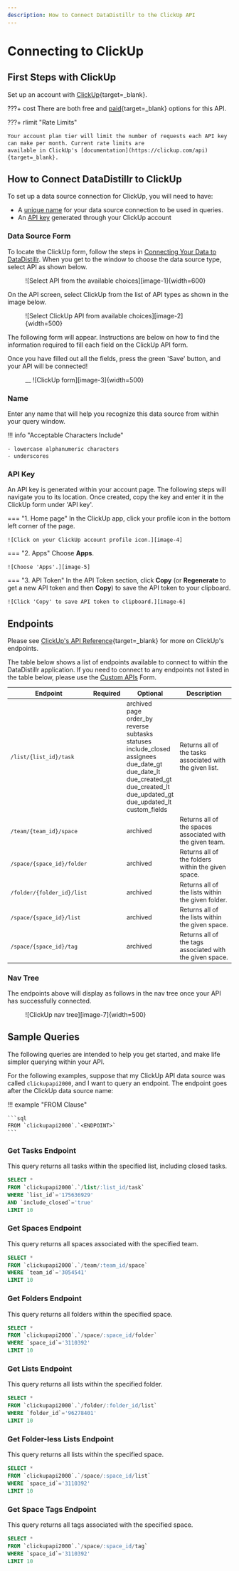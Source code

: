 ```yaml
---
description: How to Connect DataDistillr to the ClickUp API
---
```


# Connecting to ClickUp

## First Steps with ClickUp
Set up an account with [ClickUp](https://app.clickup.com/signup){target=_blank}.

???+ cost
    There are both free and [paid](https://clickup.com/pricing){target=_blank} options for this API. 

???+ rlimit "Rate Limits"

    Your account plan tier will limit the number of requests each API key can make per month. Current rate limits are
    available in ClickUp's [documentation](https://clickup.com/api){target=_blank}.

## How to Connect DataDistillr to ClickUp

To set up a data source connection for ClickUp, you will need to have:

- A [unique name](/connecting-data/connecting-to-apis-and-external-data/clickup-api/#name) for your data source
connection to be used in queries.
- An [API key](/connecting-data/connecting-to-apis-and-external-data/clickup-api/#api-key) generated through your
ClickUp account

### Data Source Form

To locate the ClickUp form, follow the steps in [Connecting Your Data to DataDistillr](../../). When you get to the
window to choose the data source type, select API as shown below.

<figure markdown>
![Select API from the available choices][image-1]{width=600}
</figure>

On the API screen, select ClickUp from the list of API types as shown in the image below.

<figure markdown>
![Select ClickUp API from available choices][image-2]{width=500}
</figure>

The following form will appear. Instructions are below on how to find the information required to fill each field on
the ClickUp API form.

Once you have filled out all the fields, press the green 'Save' button, and your API will be connected!

<figure markdown>__
![ClickUp form][image-3]{width=500}
</figure>

### Name
Enter any name that will help you recognize this data source from within your query window.

!!! info "Acceptable Characters Include"

    - lowercase alphanumeric characters
    - underscores

### API Key
An API key is generated within your account page. The following steps will navigate you to its location. Once created,
copy the key and enter it in the ClickUp form under 'API key'.

=== "1. Home page"
    In the ClickUp app, click your profile icon in the bottom left corner of the page.

    ![Click on your ClickUp account profile icon.][image-4]

=== "2. Apps"
    Choose **Apps**.

    ![Choose 'Apps'.][image-5]

=== "3. API Token"
    In the API Token section, click **Copy** (or **Regenerate** to get a new API token and then **Copy**) to save the
    API token to your clipboard.

    ![Click 'Copy' to save API token to clipboard.][image-6]

## Endpoints
Please see [ClickUp's API Reference](https://clickup.com/api){target=_blank} for more on ClickUp's endpoints.

The table below shows a list of endpoints available to connect to within the DataDistillr application. If you need to
connect to any endpoints not listed in the table below, please use the [Custom APIs](https://docs.datadistillr.com/connecting-data/connecting-to-apis-and-external-data/custom-apis/) Form.

| Endpoint                   | Required   | Optional                                                                                                                                                                                                               | Description                                               |
|----------------------------|------------|------------------------------------------------------------------------------------------------------------------------------------------------------------------------------------------------------------------------|-----------------------------------------------------------|
| `/list/{list_id}/task`     |            | archived <br>page<br>order_by<br>reverse<br>subtasks<br>statuses<br>include_closed<br>assignees<br>due_date_gt<br>due_date_lt<br>due_created_gt<br>due_created_lt<br>due_updated_gt<br>due_updated_lt<br>custom_fields | Returns all of the tasks associated with the given list.  |
| `/team/{team_id}/space`    |            | archived                                                                                                                                                                                                               | Returns all of the spaces associated with the given team. |
| `/space/{space_id}/folder` |            | archived                                                                                                                                                                                                               | Returns all of the folders within the given space.        |
| `/folder/{folder_id}/list` |            | archived                                                                                                                                                                                                               | Returns all of the lists within the given folder.         |
| `/space/{space_id}/list`   |            | archived                                                                                                                                                                                                               | Returns all of the lists within the given space.          |
| `/space/{space_id}/tag`    |            | archived                                                                                                                                                                                                               | Returns all of the tags associated with the given space.  |

### Nav Tree

The endpoints above will display as follows in the nav tree once your API has successfully connected.

<figure markdown>
  ![ClickUp nav tree][image-7]{width=500}
</figure>

## Sample Queries

The following queries are intended to help you get started, and make life simpler querying within your API.

For the following examples, suppose that my ClickUp API data source was called `clickupapi2000`, and I want to query an
endpoint. The endpoint goes after the ClickUp data source name:

!!! example "FROM Clause"

    ```sql
    FROM `clickupapi2000`.`<ENDPOINT>`
    ```

### Get Tasks Endpoint

This query returns all tasks within the specified list, including closed tasks.

```sql
SELECT *
FROM `clickupapi2000`.`/list/:list_id/task`
WHERE `list_id`='175636929'
AND `include_closed`='true'
LIMIT 10
```

### Get Spaces Endpoint

This query returns all spaces associated with the specified team.

```sql
SELECT *
FROM `clickupapi2000`.`/team/:team_id/space`
WHERE `team_id`='3054541'
LIMIT 10
```
### Get Folders Endpoint

This query returns all folders within the specified space.

```sql
SELECT *
FROM `clickupapi2000`.`/space/:space_id/folder`
WHERE `space_id`='3110392'
LIMIT 10
```
### Get Lists Endpoint

This query returns all lists within the specified folder.

```sql
SELECT *
FROM `clickupapi2000`.`/folder/:folder_id/list`
WHERE `folder_id`='96278401'
LIMIT 10

```
### Get Folder-less Lists Endpoint

This query returns all lists within the specified space.

```sql
SELECT *
FROM `clickupapi2000`.`/space/:space_id/list`
WHERE `space_id`='3110392'
LIMIT 10
```
### Get Space Tags Endpoint

This query returns all tags associated with the specified space.

```sql
SELECT *
FROM `clickupapi2000`.`/space/:space_id/tag`
WHERE `space_id`='3110392'
LIMIT 10
```

[image-1]: ../../img/api/data-source-wizard-api-light.png
[image-2]: ../../img/api/clickup/clickup-api-types.jpeg
[image-3]: ../../img/api/clickup/clickup-form.png
[image-4]: ../../img/api/clickup/clickup-api-key-user-account.png
[image-5]: ../../img/api/clickup/clickup-api-key-apps.png
[image-6]: ../../img/api/clickup/clickup-api-key-copy.png
[image-7]: ../../img/api/clickup/clickup-nav-tree.png
